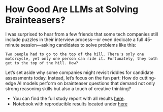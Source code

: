 # How Good Are LLMs at Solving Brainteasers?

I was surprised to hear from a few friends that some tech companies still include puzzles in their interview process—or even dedicate a full 45-minute session—asking candidates to solve problems like this:

```
Two people had to go to the top of the hill. There's only one motorcycle, yet only one person can ride it. Fortunately, they both get to the top of the hill. How?
```

Let’s set aside why some companies might revisit riddles for candidate assessments today. 
Instead, let’s focus on the fun part: How do cutting-edge AI models perform on brainteaser questions that demand not only strong reasoning skills but also a touch of creative thinking?


* You can find the full study report with all results [here](https://www.linkedin.com/in/maxshapp/).
* Notebook with reproducible results located under [here](https://github.com/MayerMax/LLMverse/blob/master/src/LLMVerse/projects/brainteasers_reasoning/openai_4o_model_performance.ipynb)
